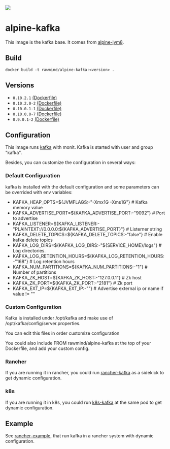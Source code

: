 [![](https://images.microbadger.com/badges/image/rawmind/alpine-kafka.svg)](https://microbadger.com/images/rawmind/alpine-kafka "Get your own image badge on microbadger.com")

alpine-kafka 
==============

This image is the kafka base. It comes from [alpine-jvm8][alpine-jvm8].

## Build

```
docker build -t rawmind/alpine-kafka:<version> .
```

## Versions

- `0.10.2.1` [(Dockerfile)](https://github.com/rawmind0/alpine-kafka/blob/0.10.2.1/Dockerfile)
- `0.10.2.0-2` [(Dockerfile)](https://github.com/rawmind0/alpine-kafka/blob/0.10.2.0-2/Dockerfile)
- `0.10.0.1-1` [(Dockerfile)](https://github.com/rawmind0/alpine-kafka/blob/0.10.0.1-1/Dockerfile)
- `0.10.0.0-7` [(Dockerfile)](https://github.com/rawmind0/alpine-kafka/blob/0.10.0.0-7/Dockerfile)
- `0.9.0.1-2` [(Dockerfile)](https://github.com/rawmind0/alpine-kafka/blob/0.9.0.1-2/Dockerfile)

## Configuration

This image runs [kafka][kafka] with monit. Kafka is started with user and group "kafka".

Besides, you can customize the configuration in several ways:

### Default Configuration

kafka is installed with the default configuration and some parameters can be overrided with env variables:

- KAFKA_HEAP_OPTS=${JVMFLAGS:-"-Xmx1G -Xms1G"}     				# Kafka memory value
- KAFKA_ADVERTISE_PORT=${KAFKA_ADVERTISE_PORT:-"9092"}			# Port to advertise
- KAFKA_LISTENER=${KAFKA_LISTENER:-"PLAINTEXT://0.0.0.0:${KAFKA_ADVERTISE_PORT}"}	# Listerner string 
- KAFKA_DELETE_TOPICS=${KAFKA_DELETE_TOPICS:-"false"}			# Enable kafka delete topics
- KAFKA_LOG_DIRS=${KAFKA_LOG_DIRS:-"${SERVICE_HOME}/logs"}		# Log directories.
- KAFKA_LOG_RETENTION_HOURS=${KAFKA_LOG_RETENTION_HOURS:-"168"}	# Log retention hours
- KAFKA_NUM_PARTITIONS=${KAFKA_NUM_PARTITIONS:-"1"}				# Number of partitions
- KAFKA_ZK_HOST=${KAFKA_ZK_HOST:-"127.0.0.1"}					# Zk host
- KAFKA_ZK_PORT=${KAFKA_ZK_PORT:-"2181"}						# Zk port
- KAFKA_EXT_IP=${KAFKA_EXT_IP:-""}								# Advertise external ip or name if value != ""


### Custom Configuration

Kafka is installed under /opt/kafka and make use of /opt/kafka/config/server.properties.

You can edit this files in order customize configuration

You could also include FROM rawmind/alpine-kafka at the top of your Dockerfile, and add your custom config.

### Rancher

If you are running it in rancher, you could run [rancher-kafka][rancher-kafka] as a sidekick to get dynamic configuration.

### k8s

If you are running it in k8s, you could run [k8s-kafka][k8s-kafka] at the same pod to get dynamic configuration.

## Example

See [rancher-example][rancher-example], that run kafka in a rancher system with dynamic configuration.


[alpine-jvm8]: https://github.com/rawmind0/alpine-jvm8/
[kafka]: http://kafka.apache.org/
[rancher-kafka]: https://hub.docker.com/r/rawmind/rancher-kafka/
[k8s-kafka]: https://hub.docker.com/r/rawmind/k8s-kafka/
[rancher-example]: https://github.com/rawmind0/alpine-kafka/tree/master/rancher
[k8s-example]: https://github.com/rawmind0/alpine-kafka/tree/master/k8s

